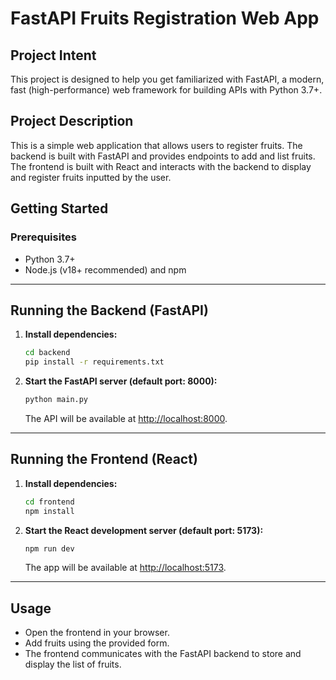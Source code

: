 # FastAPI Fruits Registration Web App

## Project Intent

This project is designed to help you get familiarized with FastAPI, a modern, fast (high-performance) web framework for building APIs with Python 3.7+.

## Project Description

This is a simple web application that allows users to register fruits. The backend is built with FastAPI and provides endpoints to add and list fruits. The frontend is built with React and interacts with the backend to display and register fruits inputted by the user.

## Getting Started

### Prerequisites

- Python 3.7+
- Node.js (v18+ recommended) and npm

---

## Running the Backend (FastAPI)

1. **Install dependencies:**

   ```bash
   cd backend
   pip install -r requirements.txt
   ```

2. **Start the FastAPI server (default port: 8000):**

   ```bash
   python main.py
   ```

   The API will be available at [http://localhost:8000](http://localhost:8000).

---

## Running the Frontend (React)

1. **Install dependencies:**

   ```bash
   cd frontend
   npm install
   ```

2. **Start the React development server (default port: 5173):**

   ```bash
   npm run dev
   ```

   The app will be available at [http://localhost:5173](http://localhost:5173).

---

## Usage

- Open the frontend in your browser.
- Add fruits using the provided form.
- The frontend communicates with the FastAPI backend to store and display the list of fruits. 